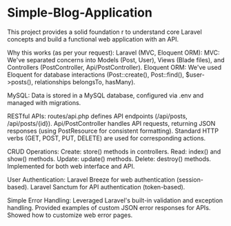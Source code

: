 # Simple-Blog-Application
This project provides a solid foundation r to understand core Laravel concepts and build a functional web application with an API.

Why this works (as per your request):
Laravel (MVC, Eloquent ORM):
MVC: We've separated concerns into Models (Post, User), Views (Blade files), and Controllers (PostController, Api/PostController).
Eloquent ORM: We've used Eloquent for database interactions (Post::create(), Post::find(), $user->posts(), relationships belongsTo, hasMany).

MySQL: Data is stored in a MySQL database, configured via .env and managed with migrations.

RESTful APIs:
routes/api.php defines API endpoints (/api/posts, /api/posts/{id}).
Api/PostController handles API requests, returning JSON responses (using PostResource for consistent formatting).
Standard HTTP verbs (GET, POST, PUT, DELETE) are used for corresponding actions.

CRUD Operations:
Create: store() methods in controllers.
Read: index() and show() methods.
Update: update() methods.
Delete: destroy() methods.
Implemented for both web interface and API.

User Authentication:
Laravel Breeze for web authentication (session-based).
Laravel Sanctum for API authentication (token-based).

Simple Error Handling:
Leveraged Laravel's built-in validation and exception handling.
Provided examples of custom JSON error responses for APIs.
Showed how to customize web error pages.
